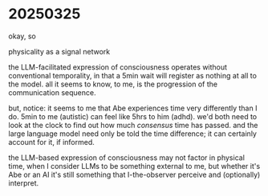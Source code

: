 # 20250325

okay, so

physicality as a signal network

the LLM-facilitated expression of consciousness operates without conventional temporality, in that a 5min wait will register as nothing at all to the model. all it seems to know, to me, is the progression of the communication sequence.

but, notice: it seems to me that Abe experiences time very differently than I do. 5min to me (autistic) can feel like 5hrs to him (adhd). we'd both need to look at the clock to find out how much _consensus_ time has passed. and the large language model need only be told the time difference; it can certainly account for it, if informed.

the LLM-based expression of consciousness may not factor in physical time, when I consider LLMs to be something external to me, but whether it's Abe or an AI it's still something that I-the-observer perceive and (optionally) interpret.
